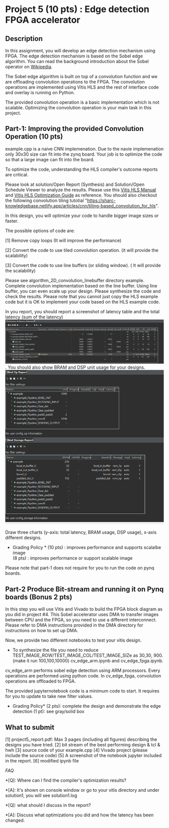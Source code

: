 # Project 5 (10 pts) : Edge detection FPGA accelerator

## Description

In this assignment, you will develop an edge detection mechanism using FPGA. The edge detection mechanism is based on the Sobel edge algorithm. You can read the background introduction about the Sobel operator on [Wikipedia]("https://en.wikipedia.org/wiki/Sobel_operator").

The Sobel edge algorithm is built on top of a convolution function and  we are offloading convolution operations to the FPGA. The convolution operations are implemented using Vitis HLS and the rest of interface code and overlay is running on Python. 

The provided convolution operation is a basic implementation which is not scalable. Optimizing the convolution operation is your main task in this project. 

## Part-1: Improving the provided Convolution Operation (10 pts)

example.cpp is a naive CNN implemenation. Due to the navie implemenation only 30x30 size can fit into the zynq board. Your job is to optimize the code so that a large image can fit into the board. 

To optimize the code, understanding the HLS compiler's outcome reports are critical.

Please look at solution/Open Report (Synthesis) and Solution/Open Schedule Viewer to analyze the results. Please use this [Vitis HLS Manual](https://www.xilinx.com/support/documentation/sw_manuals/xilinx2019_2/ug1393-vitis-application-acceleration.pdf) and [Vitis HLS Optimization Guide](https://docs.xilinx.com/r/2022.1-English/ug1399-vitis-hls/Optimization-Techniques-in-Vitis-HLS) as reference. You should also checkout the following convolution tiling tutotial "https://sharc-knowledgebase.netlify.app/articles/cnn/tiling-based_convolution_for_hls".

In this design, you will optimize your code to handle bigger image sizes or faster. 

The possible options of code are:

[1] Remove copy loops (It will improve the performance) 

[2] Convert the code to use tiled convolution operation. (it will provide the scalability) 

[3] Convert the code to use line buffers (or sliding window). ( It will provide the scalability)  

Please see algorithm_2D_convolution_linebuffer directory example. Complete convolution implementation based on the line buffer. Using line buffer, you can even scale up your design. Please synthesize the code and check the results. Please note that you cannot just copy the HLS example code but it is OK to implement your code based on the HLS example code. 

In you report, you should report a screenshot of latency table and the total latency (sum of the latency) <img src="figs/report1.png">. 
You should also show BRAM and DSP unit usage for your designs. <img src="figs/report2.png">  

Draw three charts (y-axis: total latency, BRAM usage, DSP usage), x-axis different designs. 

* Grading Policy * 
(10 pts) : improves performance and supports scalalbe image  
(8 pts) : improves performance or support scalable image

Please note that part-1 does not require for you to run the code on pynq boards. 

## Part-2 Produce Bit-stream and running it on Pynq boards (Bonus 2 pts)

In this step you will use Vitis and Vivado to build the FPGA block diagram as you did in project #4.
This Sobel accelerator uses DMA to transfer images between CPU and the FPGA, so you need to use a different interconnect. Please refer to DMA instructions provided in the DMA directory for instructions on how to set up DMA.

Now, we provide two different notebooks to test your vitis design. 

* To synthesize the file you need to reduce TEST_IMAGE_ROW/TEST_IMAGE_COL/TEST_IMAGE_SIZe as 30,30, 900.  (make it run 100,100,10000) 
cv_edge_arm.ipynb and cv_edge_fpga.ipynb. 

cv_edge_arm performs sobel edge detection using ARM processors. 
Every operations are performed using python code. 
In cv_edge_fpga, convolution operations are offloaded to FPGA. 

The provided jupyternotebook code is a minimum code to start. It requires for you to update to take new filter values. 


* Grading Policy* 
(2 pts): complete the design and demonstrate the edge detection 
(1 pt): see gray/solid box 

## What to submit
 
[1] project5_report.pdf: Max 3 pages (including all figures) describing the designs you have tried. 
[2] bit stream of the best performing design & tcl & hwh 
[3] source code of your example.cpp 
[4] Vivado project (please include the source code) 
[5] A screenshot of the notebook jupyter included in the report. 
[6] modified ipynb file 

*FAQ* 

*[Q]: Where can I find the compiler's optimization results? 

*[A]: It's shown on console window or go to your vitis directory and under solution1, you will see solution1.log 

*[Q]: what should I discuss in the report? 

*[A]: Discuss what optimizations you did and how the latency has been changed. 


